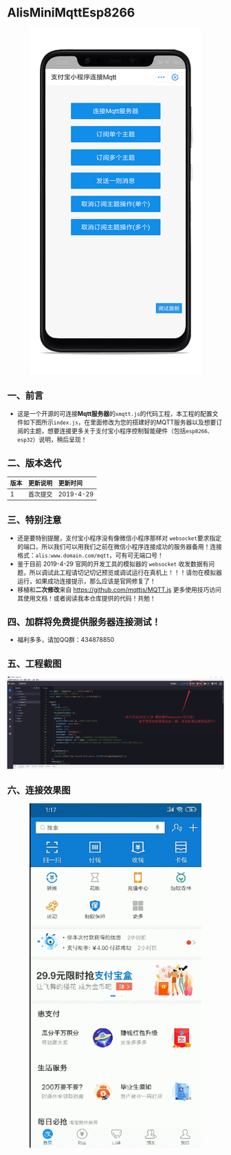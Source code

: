 # AlisMiniMqttEsp8266


<p align="center">
  <img src="png/main.png" width="400px" height="805px" alt="Banner" />
</p>
 

## 一、前言

  - 这是一个开源的可连接**Mqtt服务器**的```xmqtt.js```的代码工程，本工程的配置文件如下图所示```index.js```，在里面修改为您的搭建好的MQTT服务器以及想要订阅的主题，想要连接更多关于支付宝小程序控制智能硬件（包括```esp8266、esp32```）说明，稍后呈现！
  

  
## 二、版本迭代
|版本|更新说明|更新时间|
| :---- | :---- | :----- | 
|1|首次提交|2019-4-29|
## 三、特别注意

  - 还是要特别提醒，支付宝小程序没有像微信小程序那样对 ```websocket```要求指定的端口，所以我们可以用我们之前在微信小程序连接成功的服务器备用！连接格式：```alis:www.domain.com/mqtt```，可有可无端口号！
  - 鉴于目前 2019-4-29 官网的开发工具的模拟器的 ```websocket``` 收发数据有问题，所以调试此工程请切记切记预览或调试运行在真机上！！！请勿在模拟器运行，如果成功连接提示，那么应该是官网修复了！
  - 移植和**二次修改**来自 https://github.com/mqttjs/MQTT.js 更多使用技巧访问其使用文档！或者阅读我本仓库提供的代码！共勉！
 
 ## 四、加群将免费提供服务器连接测试！
 
   - 福利多多，请加QQ群：434878850

## 五、工程截图
 
 ![Alt text](png/screen.png)
 
 ## 六、连接效果图
 
 <p align="center">
  <img src="png/GIF.gif" width="400px" height="800px" alt="Banner" />
</p>


